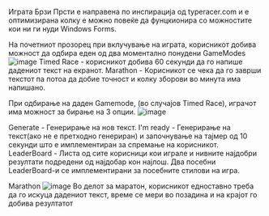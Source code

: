 Играта Брзи Прсти е направена по инспирација од typeracer.com и е оптимизирана колку е можно повеќе да фунцкионира со можностите кои ни ги нуди Windows Forms.

На почетниот прозорец при вклучување на играта, корисникот добива можност да одбира еден од два моментално понудени GameModes
![image](https://user-images.githubusercontent.com/72856858/121818078-5a24a600-cc85-11eb-8168-be299693845f.png)
Timed Race - корисникот добива 60 секунди да го напише дадениот текст на екранот.
Marathon - Корисникот се чека да го заврши текстот па потоа да добие точност и колку зборови во минута има напишано.

При одбирање на даден Gamemode, (во случајов Timed Race), играчот има можност за бирање на 3 опции.
![image](https://user-images.githubusercontent.com/72856858/121818354-fe5b1c80-cc86-11eb-8a1f-59d5636618c6.png)

Generate - Генерирање на нов текст.
I'm ready - Генерирање на текст(ако не е претходно генериран) и започнување на тајмер од 10 секунди што е имплементиран за спремање на корисникот.
LeaderBoard - Листа од сите корисници кои играле и нивните најдобри резултати подредени од најдобар кон најлош.
Два посебни LeaderBoard-и се имплементирани за посебните стилови на игра.

Marathon
![image](https://user-images.githubusercontent.com/72856858/121818360-074bee00-cc87-11eb-961a-7933d1b4556d.png)
Во делот за маратон, корисникот едноставно треба да го искуца дадениот текст, време се мери во позадина и на крајот го добива резултатот
